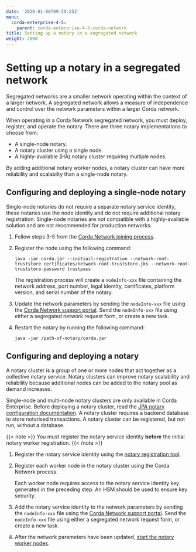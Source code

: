 ```yaml
---
date: '2020-01-08T09:59:25Z'
menu:
  corda-enterprise-4-5:
    parent: corda-enterprise-4-5-corda-network
title: Setting up a notary in a segregated network
weight: 2000
---
```


# Setting up a notary in a segregated network

Segregated networks are a smaller network operating within the context of a larger network. A segregated network allows
a measure of independence and control over the network parameters within a larger Corda network.

When operating in a Corda Network segregated network, you must deploy, register, and operate the notary. There are three
notary implementations to choose from:

- A single-node notary.
- A notary cluster using a single node.
- A highly-available (HA) notary cluster requiring multiple nodes.

By adding additional notary worker nodes, a notary cluster can have more reliability and scalabilty than a single-node notary.

## Configuring and deploying a single-node notary

Single-node notaries do not require a separate notary service identity, these notaries use the node identity and do not require additional notary registration. Single-node notaries are not compatible with a highly-available solution and are not recommended for production networks.

1. Follow steps 3-5 from the [Corda Network joining process](https://corda.network/participation/index/).

2. Register the node using the following command:

    `java -jar corda.jar --initiail-registration --network-root-truststore certificates/network-root-truststore.jks --network-root-truststore-password trustpass`

    The registration process will create a `nodeInfo-xxx` file containing the network address, port number, legal identity, certificates, platform version, and serial number of the notary.

3. Update the network parameters by sending the `nodeInfo-xxx` file using the [Corda Network support portal](https://r3-cev.atlassian.net/servicedesk/customer/portal/7/). Send the `nodeInfo-xxx` file using either a segregated network request form, or create a new task.

4. Restart the notary by running the following command:

    `java -jar /path-of-notary/corda.jar`


## Configuring and deploying a notary

A notary cluster is a group of one or more nodes that act together as a collective notary service. Notary clusters can improve
notary scalability and reliability because additional nodes can be added to the notary pool as demand increases.

Single-node and multi-node notary clusters are only available in Corda Enterprise. Before deploying a notary cluster,
read the [JPA notary configuration documentation](../notary/installing-jpa.md/). A notary cluster requires a backend database to store notarised
transactions. A notary cluster can be registered, but not run, without a database.

{{< note >}}
You must register the notary service identity **before** the initial notary worker registration.
{{< /note >}}

1. Register the notary service identity using the [notary registration tool](../notary/ha-notary-service-setup.md#ha-notary-registration-process).

2. Register each worker node in the notary cluster using the Corda Network process.

    Each worker node requires access to the notary service identity key generated in the preceding step. An HSM should be used to ensure key security.

3. Add the notary service identity to the network parameters by sending the `nodeInfo-xxx` file using the [Corda Network support portal](https://r3-cev.atlassian.net/servicedesk/customer/portal/7/). Send the `nodeInfo-xxx` file using either a segregated network request form, or create a new task.

4. After the network parameters have been updated, [start the notary worker nodes](../operations/deployment/starting-components.md#starting-a-corda-node).
